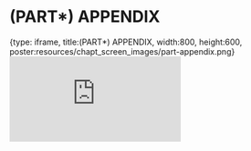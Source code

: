 # (PART*) APPENDIX
 
{type: iframe, title:(PART*) APPENDIX, width:800, height:600, poster:resources/chapt_screen_images/part-appendix.png}
![](https://vgaysin1.github.io/CURE-MicrobialMysteries-test/part-appendix.html)
 

 

